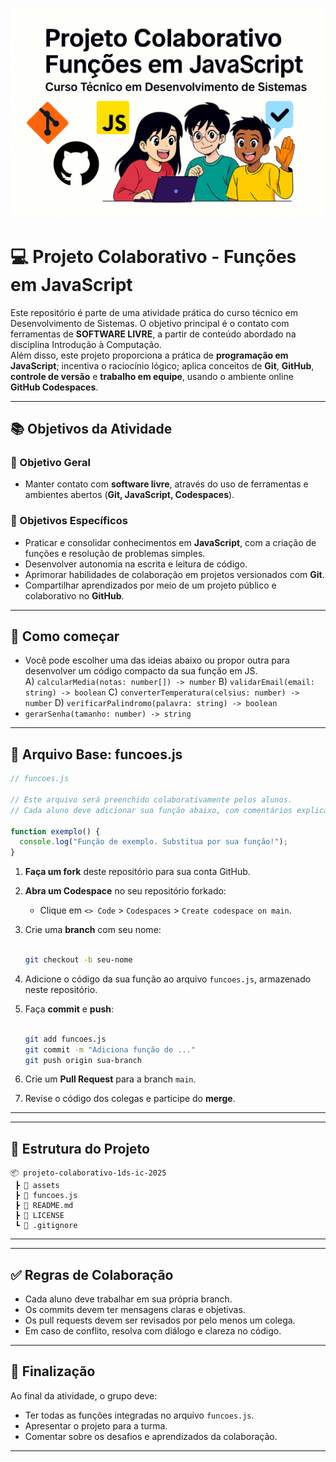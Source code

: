 ![Capa do Projeto](https://github.com/rosacarla/projeto-colaborativo-1ds-ic-2025/blob/main/assets/capa-Copilot_20250827_154926.png)

# 💻 Projeto Colaborativo - Funções em JavaScript

Este repositório é parte de uma atividade prática do curso técnico em Desenvolvimento de Sistemas.
O objetivo principal é o contato com ferramentas de **SOFTWARE LIVRE**, a partir de conteúdo abordado na disciplina Introdução à Computação.  
Além disso, este projeto proporciona a prática de **programação em JavaScript**; incentiva o raciocínio lógico; aplica conceitos de **Git**, **GitHub**, **controle de versão** e **trabalho em equipe**, usando o ambiente online **GitHub Codespaces**.

---

## 📚 Objetivos da Atividade

### 🎯 Objetivo Geral
- Manter contato com **software livre**, através do uso de ferramentas e ambientes abertos (**Git, JavaScript, Codespaces**).
  
### 🧩 Objetivos Específicos
- Praticar e consolidar conhecimentos em **JavaScript**, com a criação de funções e resolução de problemas simples.
- Desenvolver autonomia na escrita e leitura de código.
- Aprimorar habilidades de colaboração em projetos versionados com **Git**.
- Compartilhar aprendizados por meio de um projeto público e colaborativo no **GitHub**.

---

## 🚀 Como começar
- Você pode escolher uma das ideias abaixo ou propor outra para desenvolver um código compacto da sua função em JS.  
A) `calcularMedia(notas: number[]) -> number`
B) `validarEmail(email: string) -> boolean`
C) `converterTemperatura(celsius: number) -> number`
D) `verificarPalindromo(palavra: string) -> boolean`
- `gerarSenha(tamanho: number) -> string`

---

## 📄 Arquivo Base: funcoes.js

```javascript
// funcoes.js

// Este arquivo será preenchido colaborativamente pelos alunos.
// Cada aluno deve adicionar sua função abaixo, com comentários explicativos.

function exemplo() {
  console.log("Função de exemplo. Substitua por sua função!");
}
```  

1. **Faça um fork** deste repositório para sua conta GitHub.
2. **Abra um Codespace** no seu repositório forkado:
   - Clique em `<> Code` > `Codespaces` > `Create codespace on main`.
3. Crie uma **branch** com seu nome:
   
   ```bash

   git checkout -b seu-nome
   
   ```
5. Adicione o código da sua função ao arquivo `funcoes.js`, armazenado neste repositório.
6. Faça **commit** e **push**:
   
   ```bash

   git add funcoes.js
   git commit -m "Adiciona função de ..."
   git push origin sua-branch

   ```
8. Crie um **Pull Request** para a branch `main`.
9. Revise o código dos colegas e participe do **merge**.

---



---

## 📁 Estrutura do Projeto

```
📦 projeto-colaborativo-1ds-ic-2025
 ┣ 📂 assets
 ┣ 📜 funcoes.js
 ┣ 📜 README.md
 ┣ 📜 LICENSE
 ┗ 📜 .gitignore
```
---



---

## ✅ Regras de Colaboração

- Cada aluno deve trabalhar em sua própria branch.
- Os commits devem ter mensagens claras e objetivas.
- Os pull requests devem ser revisados por pelo menos um colega.
- Em caso de conflito, resolva com diálogo e clareza no código.

---

## 🏁 Finalização

Ao final da atividade, o grupo deve:
- Ter todas as funções integradas no arquivo `funcoes.js`.
- Apresentar o projeto para a turma.
- Comentar sobre os desafios e aprendizados da colaboração.

---
